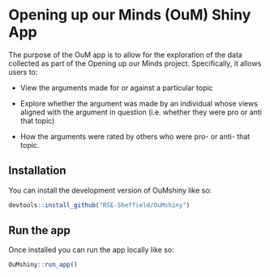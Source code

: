 
<!-- README.md is generated from README.Rmd. Please edit that file -->

# Opening up our Minds (OuM) Shiny App

The purpose of the OuM app is to allow for the exploration of the data
collected as part of the Opening up our Minds project. Specifically, it
allows users to:

- View the arguments made for or against a particular topic

- Explore whether the argument was made by an individual whose views
  aligned with the argument in question (i.e. whether they were pro or
  anti that topic)

- How the arguments were rated by others who were pro- or anti- that
  topic.

## Installation

You can install the development version of OuMshiny like so:

``` r
devtools::install_github("RSE-Sheffield/OuMshiny")
```

## Run the app

Once installed you can run the app locally like so:

``` r
OuMshiny::run_app()
```
